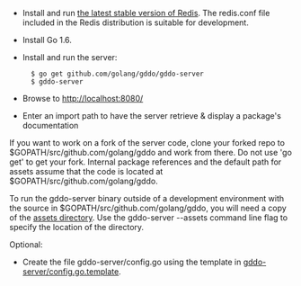 - Install and run [the latest stable version of Redis](http://redis.io/download). The redis.conf file included in the Redis distribution is suitable for development.
- Install Go 1.6.
- Install and run the server:

        $ go get github.com/golang/gddo/gddo-server
        $ gddo-server

- Browse to [http://localhost:8080/](http://localhost:8080/)
- Enter an import path to have the server retrieve & display a package's documentation

If you want to work on a fork of the server code, clone your forked repo to $GOPATH/src/github.com/golang/gddo and work from there. Do not use 'go get' to get your fork. Internal package references and the default path for assets assume that the code is located at $GOPATH/src/github.com/golang/gddo.

To run the gddo-server binary outside of a development environment with the source in $GOPATH/src/github.com/golang/gddo, you will need a copy of the [assets directory](https://github.com/golang/gddo/tree/master/gddo-server/assets). Use the gddo-server --assets command line flag to specify the location of the directory.

Optional:

- Create the file gddo-server/config.go using the template in [gddo-server/config.go.template](https://github.com/golang/gddo/blob/master/gddo-server/config.go.template).